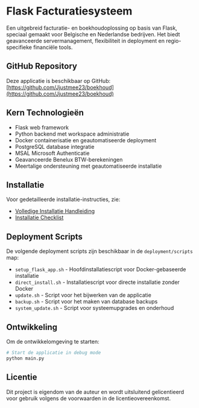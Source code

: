 # Flask Facturatiesysteem

Een uitgebreid facturatie- en boekhoudoplossing op basis van Flask, speciaal gemaakt voor Belgische en Nederlandse bedrijven. Het biedt geavanceerde servermanagement, flexibiliteit in deployment en regio-specifieke financiële tools.

## GitHub Repository

Deze applicatie is beschikbaar op GitHub: [https://github.com/Jjustmee23/boekhoud](https://github.com/Jjustmee23/boekhoud)

## Kern Technologieën

- Flask web framework
- Python backend met workspace administratie
- Docker containerisatie en geautomatiseerde deployment
- PostgreSQL database integratie
- MSAL Microsoft Authenticatie
- Geavanceerde Benelux BTW-berekeningen
- Meertalige ondersteuning met geautomatiseerde installatie

## Installatie

Voor gedetailleerde installatie-instructies, zie:
- [Volledige Installatie Handleiding](deployment/README.md)
- [Installatie Checklist](deployment/INSTALLATIE_CHECKLIST.md)

## Deployment Scripts

De volgende deployment scripts zijn beschikbaar in de `deployment/scripts` map:

- `setup_flask_app.sh` - Hoofdinstallatiescript voor Docker-gebaseerde installatie
- `direct_install.sh` - Installatiescript voor directe installatie zonder Docker
- `update.sh` - Script voor het bijwerken van de applicatie
- `backup.sh` - Script voor het maken van database backups
- `system_update.sh` - Script voor systeemupgrades en onderhoud

## Ontwikkeling

Om de ontwikkelomgeving te starten:

```bash
# Start de applicatie in debug mode
python main.py
```

## Licentie

Dit project is eigendom van de auteur en wordt uitsluitend gelicentieerd voor gebruik volgens de voorwaarden in de licentieovereenkomst.